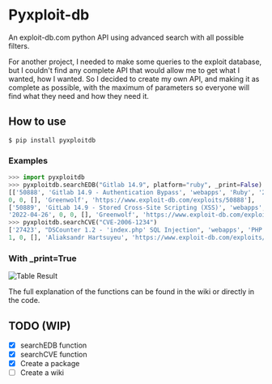 # Pyxploit-db

An exploit-db.com python API using advanced search with all possible filters.

For another project, I needed to make some queries to the exploit database, but I couldn't find any complete API that would allow me to get what I wanted, how I wanted. So I decided to create my own API, and making it as complete as possible, with the maximum of parameters so everyone will find what they need and how they need it.

## How to use

`$ pip install pyxploitdb`

### Examples

```python
>>> import pyxploitdb
>>> pyxploitdb.searchEDB("Gitlab 14.9", platform="ruby", _print=False)
[['50888', 'Gitlab 14.9 - Authentication Bypass', 'webapps', 'Ruby', '2022-04-26',
0, 0, [], 'Greenwolf', 'https://www.exploit-db.com/exploits/50888'], 
['50889', 'GitLab 14.9 - Stored Cross-Site Scripting (XSS)', 'webapps', 'Ruby',
'2022-04-26', 0, 0, [], 'Greenwolf', 'https://www.exploit-db.com/exploits/50889']]
>>> pyxploitdb.searchCVE("CVE-2006-1234")
['27423', "DSCounter 1.2 - 'index.php' SQL Injection", 'webapps', 'PHP', '2006-03-14',
1, 0, [], 'Aliaksandr Hartsuyeu', 'https://www.exploit-db.com/exploits/27423']
```

### With _print=True

![Table Result](https://media.discordapp.net/attachments/842511727324561429/972520026701705237/screenshot_table.png?width=1260&height=135)

The full explanation of the functions can be found in the wiki or directly in the code.

## TODO (WIP)

- [x] searchEDB function
- [x] searchCVE function
- [x] Create a package
- [ ] Create a wiki
